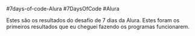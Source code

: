 #7days-of-code-Alura
#7DaysOfCode
#Alura

Estes são os resultados do desafio de 7 dias da Alura.
Estes foram os primeiros resultados que eu cheguei fazendo os programas funcionarem.
